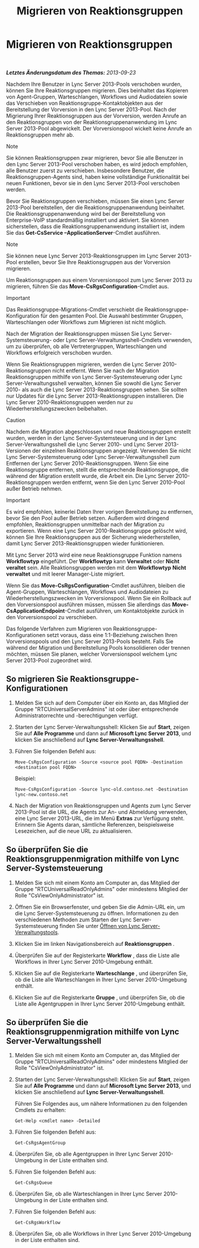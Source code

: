 ﻿---
title: Migrieren von Reaktionsgruppen
TOCTitle: Migrieren von Reaktionsgruppen
ms:assetid: 43741ae7-c871-4573-b660-f2f5febc0856
ms:mtpsurl: https://technet.microsoft.com/de-de/library/JJ204854(v=OCS.15)
ms:contentKeyID: 49293835
ms.date: 05/19/2016
mtps_version: v=OCS.15
ms.translationtype: HT
---

# Migrieren von Reaktionsgruppen

 

_**Letztes Änderungsdatum des Themas:** 2013-09-23_

Nachdem Ihre Benutzer in Lync Server 2013-Pools verschoben wurden, können Sie Ihre Reaktionsgruppen migrieren. Dies beinhaltet das Kopieren von Agent-Gruppen, Warteschlangen, Workflows und Audiodateien sowie das Verschieben von Reaktionsgruppe-Kontaktobjekten aus der Bereitstellung der Vorversion in den Lync Server 2013-Pool. Nach der Migrierung Ihrer Reaktionsgruppen aus der Vorversion, werden Anrufe an den Reaktionsgruppen von der Reaktionsgruppenanwendung im Lync Server 2013-Pool abgewickelt. Der Vorversionspool wickelt keine Anrufe an Reaktionsgruppen mehr ab.


> [!NOTE]
> Sie können Reaktionsgruppen zwar migrieren, bevor Sie alle Benutzer in den Lync Server 2013-Pool verschoben haben, es wird jedoch empfohlen, alle Benutzer zuerst zu verschieben. Insbesondere Benutzer, die Reaktionsgruppen-Agents sind, haben keine vollständige Funktionalität bei neuen Funktionen, bevor sie in den Lync Server 2013-Pool verschoben werden.



Bevor Sie Reaktionsgruppen verschieben, müssen Sie einen Lync Server 2013-Pool bereitstellen, der die Reaktionsgruppenanwendung beinhaltet. Die Reaktionsgruppenanwendung wird bei der Bereitstellung von Enterprise-VoIP standardmäßig installiert und aktiviert. Sie können sicherstellen, dass die Reaktionsgruppenanwendung installiert ist, indem Sie das **Get-CsService –ApplicationServer**-Cmdlet ausführen.


> [!NOTE]
> Sie können neue Lync Server 2013-Reaktionsgruppen im Lync Server 2013-Pool erstellen, bevor Sie Ihre Reaktionsgruppen aus der Vorversion migrieren.



Um Reaktionsgruppen aus einem Vorversionspool zum Lync Server 2013 zu migrieren, führen Sie das **Move-CsRgsConfiguration**-Cmdlet aus.


> [!IMPORTANT]
> Das Reaktionsgruppe-Migrations-Cmdlet verschiebt die Reaktionsgruppe-Konfiguration für den gesamten Pool. Die Auswahl bestimmter Gruppen, Warteschlangen oder Workflows zum Migrieren ist nicht möglich.



Nach der Migration der Reaktionsgruppen müssen Sie Lync Server-Systemsteuerung- oder Lync Server-Verwaltungsshell-Cmdlets verwenden, um zu überprüfen, ob alle Vertretergruppen, Warteschlangen und Workflows erfolgreich verschoben wurden.

Wenn Sie Reaktionsgruppen migrieren, werden die Lync Server 2010-Reaktionsgruppen nicht entfernt. Wenn Sie nach der Migration Reaktionsgruppen mithilfe von Lync Server-Systemsteuerung oder Lync Server-Verwaltungsshell verwalten, können Sie sowohl die Lync Server 2010- als auch die Lync Server 2013-Reaktionsgruppen sehen. Sie sollten nur Updates für die Lync Server 2013-Reaktionsgruppen installieren. Die Lync Server 2010-Reaktionsgruppen werden nur zu Wiederherstellungszwecken beibehalten.

> [!CAUTION]  
> Nachdem die Migration abgeschlossen und neue Reaktionsgruppen erstellt wurden, werden in der Lync Server-Systemsteuerung und in der Lync Server-Verwaltungsshell die Lync Server 2010- und Lync Server 2013-Versionen der einzelnen Reaktionsgruppen angezeigt. Verwenden Sie nicht Lync Server-Systemsteuerung oder Lync Server-Verwaltungsshell zum Entfernen der Lync Server 2010-Reaktionsgruppen. Wenn Sie eine Reaktionsgruppe entfernen, stellt die entsprechende Reaktionsgruppe, die während der Migration erstellt wurde, die Arbeit ein. Die Lync Server 2010-Reaktionsgruppen werden entfernt, wenn Sie den Lync Server 2010-Pool außer Betrieb nehmen.



> [!IMPORTANT]
> Es wird empfohlen, keinerlei Daten Ihrer vorigen Bereitstellung zu entfernen, bevor Sie den Pool außer Betrieb setzen. Außerdem wird dringend empfohlen, Reaktionsgruppen unmittelbar nach der Migration zu exportieren. Wenn eine Lync Server 2010-Reaktionsgruppe gelöscht wird, können Sie Ihre Reaktionsgruppen aus der Sicherung wiederherstellen, damit Lync Server 2013-Reaktionsgruppen wieder funktionieren.



Mit Lync Server 2013 wird eine neue Reaktionsgruppe Funktion namens **Workflowtyp** eingeführt. Der **Workflowtyp** kann **Verwaltet** oder **Nicht veraltet** sein. Alle Reaktionsgruppen werden mit dem **Workflowtyp** **Nicht verwaltet** und mit leerer Manager-Liste migriert.

Wenn Sie das **Move-CsRgsConfiguration**-Cmdlet ausführen, bleiben die Agent-Gruppen, Warteschlangen, Workflows und Audiodateien zu Wiederherstellungszwecken im Vorversionspool. Wenn Sie ein Rollback auf den Vorversionspool ausführen müssen, müssen Sie allerdings das **Move-CsApplicationEndpoint**-Cmdlet ausführen, um Kontaktobjekte zurück in den Vorversionspool zu verschieben.

Das folgende Verfahren zum Migrieren von Reaktionsgruppe-Konfigurationen setzt voraus, dass eine 1:1-Beziehung zwischen Ihren Vorversionspools und den Lync Server 2013-Pools besteht. Falls Sie während der Migration und Bereitstellung Pools konsolidieren oder trennen möchten, müssen Sie planen, welcher Vorversionspool welchem Lync Server 2013-Pool zugeordnet wird.

## So migrieren Sie Reaktionsgruppe-Konfigurationen

1.  Melden Sie sich auf dem Computer über ein Konto an, das Mitglied der Gruppe "RTCUniversalServerAdmins" ist oder über entsprechende Administratorrechte und -berechtigungen verfügt.

2.  Starten der Lync Server-Verwaltungsshell: Klicken Sie auf **Start**, zeigen Sie auf **Alle Programme** und dann auf **Microsoft Lync Server 2013**, und klicken Sie anschließend auf **Lync Server-Verwaltungsshell**.

3.  Führen Sie folgenden Befehl aus:
    
        Move-CsRgsConfiguration -Source <source pool FQDN> -Destination <destination pool FQDN>
    
    Beispiel:
    
        Move-CsRgsConfiguration -Source lync-old.contoso.net -Destination lync-new.contoso.net

4.  Nach der Migration von Reaktionsgruppen und Agents zum Lync Server 2013-Pool ist die URL, die Agents zur An- und Abmeldung verwenden, eine Lync Server 2013-URL, die im Menü **Extras** zur Verfügung steht. Erinnern Sie Agents daran, sämtliche Referenzen, beispielsweise Lesezeichen, auf die neue URL zu aktualisieren.

## So überprüfen Sie die Reaktionsgruppenmigration mithilfe von Lync Server-Systemsteuerung

1.  Melden Sie sich mit einem Konto am Computer an, das Mitglied der Gruppe "RTCUniversalReadOnlyAdmins" oder mindestens Mitglied der Rolle "CsViewOnlyAdministrator" ist.

2.  Öffnen Sie ein Browserfenster, und geben Sie die Admin-URL ein, um die Lync Server-Systemsteuerung zu öffnen. Informationen zu den verschiedenen Methoden zum Starten der Lync Server-Systemsteuerung finden Sie unter [Öffnen von Lync Server-Verwaltungstools](lync-server-2013-open-lync-server-administrative-tools.md).

3.  Klicken Sie im linken Navigationsbereich auf **Reaktionsgruppen** .

4.  Überprüfen Sie auf der Registerkarte **Workflow** , dass die Liste alle Workflows in Ihrer Lync Server 2010-Umgebung enthält.

5.  Klicken Sie auf die Registerkarte **Warteschlange** , und überprüfen Sie, ob die Liste alle Warteschlangen in Ihrer Lync Server 2010-Umgebung enthält.

6.  Klicken Sie auf die Registerkarte **Gruppe** , und überprüfen Sie, ob die Liste alle Agentgruppen in Ihrer Lync Server 2010-Umgebung enthält.

## So überprüfen Sie die Reaktionsgruppenmigration mithilfe von Lync Server-Verwaltungsshell

1.  Melden Sie sich mit einem Konto am Computer an, das Mitglied der Gruppe "RTCUniversalReadOnlyAdmins" oder mindestens Mitglied der Rolle "CsViewOnlyAdministrator" ist.

2.  Starten der Lync Server-Verwaltungsshell: Klicken Sie auf **Start**, zeigen Sie auf **Alle Programme** und dann auf **Microsoft Lync Server 2013**, und klicken Sie anschließend auf **Lync Server-Verwaltungsshell**.
    
    Führen Sie Folgendes aus, um nähere Informationen zu den folgenden Cmdlets zu erhalten:
    
        Get-Help <cmdlet name> -Detailed

3.  Führen Sie folgenden Befehl aus:
    
        Get-CsRgsAgentGroup

4.  Überprüfen Sie, ob alle Agentgruppen in Ihrer Lync Server 2010-Umgebung in der Liste enthalten sind.

5.  Führen Sie folgenden Befehl aus:
    
        Get-CsRgsQueue

6.  Überprüfen Sie, ob alle Warteschlangen in Ihrer Lync Server 2010-Umgebung in der Liste enthalten sind.

7.  Führen Sie folgenden Befehl aus:
    
        Get-CsRgsWorkflow

8.  Überprüfen Sie, ob alle Workflows in Ihrer Lync Server 2010-Umgebung in der Liste enthalten sind.

